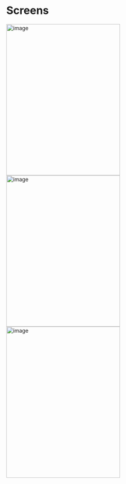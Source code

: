 <h1>Screens </h1>
<img width="300" height="400" alt="image" src="https://github.com/user-attachments/assets/e0fd8a09-074e-4630-906a-ac429aa03278"></br>
<img width="300" height="400" alt="image" src="https://github.com/user-attachments/assets/e0bccfe9-7989-4698-bae1-0c03e42ee1d4"></br>
<img width="300" height="400" alt="image" src="https://github.com/user-attachments/assets/4d11693d-ea3a-40f7-ba22-dfaa0af88d22">

